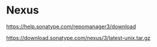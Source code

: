 # Nexus


https://help.sonatype.com/repomanager3/download


https://download.sonatype.com/nexus/3/latest-unix.tar.gz

